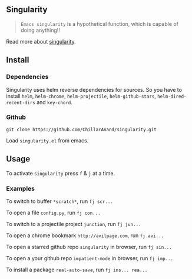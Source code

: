 ## Singularity

> `Emacs singularity` is a hypothetical function, which is capable of doing anything!!

Read more about [singularity](https://github.com/ChillarAnand/emacsism/blob/master/emacsism.md#emacs-singularity).


## Install

### Dependencies

Singularity uses helm reverse dependencies for sources. So you have to install `helm`, `helm-chrome`, `helm-projectile`, `helm-github-stars`, `helm-dired-recent-dirs` and `key-chord`.

### Github

```shell
git clone https://github.com/ChillarAnand/singularity.git
```

Load `singularity.el` from emacs.


## Usage

To activate `singularity` press `f` & `j` at a time.

### Examples

To switch to buffer `*scratch*`, run `fj scr...`

To open a file `config.py`, run `fj con...`

To switch to a projectile project `junction`, run `fj jun...`

To open a chrome bookmark `http://avilpage.com`, run `fj avi...`

To open a starred github repo `singularity` in browser, run `fj sin...`

To open a your github repo `impatient-mode` in browser, run `fj imp...`

To install a package `real-auto-save`, run `fj ins... rea...`







